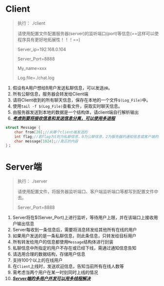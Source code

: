 

# Client

> 执行： ./client
>
> 请使用配置文件配置服务器(server)的监听端口(port)等信息(==这样可以使程序具有更好地拓展性！！！==)
>
> Server_ip=192.168.0.104
>
> Server_Port=8888
>
> My_name=xxx
>
> Log.file=./chat.log

1. 假设有A用户想给B用户发送私聊信息，可以发送`@B`。
2. 所有公聊信息，服务器会转发给Client端
3. 请将Client收到的所有聊天信息，保存在本地的一个文件`$(Log_File)`中。
4. 使用`tail -f $(Log_File)`查看文件，获取实时聊天信息。
5. 由服务器发送到本地的数据是一个结构体，请client端自行解析输出
6. ***<u>考虑到要将接收信息和发送信息分离，可以使用多进程</u>***

```c
struct Message {
    char from[20];//从哪个client端发送的
    int flag;//若flag为1则为私聊信息，0为公聊信息，2为服务器的通知信息或客户端的连接请求，3为断开连接的请求
    char message[1024];//真正的内容
}；
```





# Server端

> 执行： ./server
>
> 请使用配置文件，将服务器监听端口、客户端监听端口等都写到配置文件中去。
>
> Server_Port=8888

1. Server将在$(Server_Port)上进行监听，等待用户上限，并在该端口上接收用户输出信息
2. Server每收到一条信息后，需要将消息转发给其他所有在线的用户
3. 如果用户发送的是一条私聊信息，则此条信息，只转发给目标用户
4. 所有转发给用户的信息都使用`Message`结构体进行封装
5. 私聊信息中所指定的用户不存在或已经下线，需通过通知信息告知
6. 请选用合理的数据结构，存储用户信息
7. 支持100个以上的在线用户
8. 在`Client`上线时，发送欢迎信息，告知当前所有在线人数等
9. 需考虑当两个用户在某一时刻同时上线的情况
10. ***<u>Server端的多用户并发可以用多线程解决</u>***
